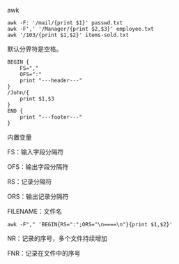 awk





```shell
awk -F: '/mail/{print $1}' passwd.txt
awk -F',' '/Manager/{print $2,$3}' employee.txt
awk '/103/{print $1,$2}' items-sold.txt
```

默认分界符是空格。



```shell
BEGIN {
    FS=","
    OFS=":"
    print "---header---"
}
/John/{
    print $1,$3
}
END {
    print "---footer---"
}
```

内置变量

FS：输入字段分隔符

OFS：输出字段分隔符

RS：记录分隔符

ORS：输出记录分隔符

FILENAME：文件名

```shell
awk -F"," 'BEGIN{RS=":";ORS="\n====\n"}{print $1,$2}' 
```



NR：记录的序号，多个文件持续增加

FNR：记录在文件中的序号

